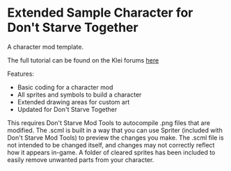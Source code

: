 # Extended Sample Character for Don't Starve Together
A character mod template.

The full tutorial can be found on the Klei forums [here](https://forums.kleientertainment.com/forums/topic/46849-tutorial-using-extended-sample-character-template/)

Features:
- Basic coding for a character mod
- All sprites and symbols to build a character
- Extended drawing areas for custom art
- Updated for Don't Starve Together

This requires Don't Starve Mod Tools to autocompile .png files that are modified.
The .scml is built in a way that you can use Spriter (included with Don't Starve Mod Tools) to preview the changes you make. The .scml file is not intended to be changed itself, and changes may not correctly reflect how it appears in-game.
A folder of cleared sprites has been included to easily remove unwanted parts from your character.
